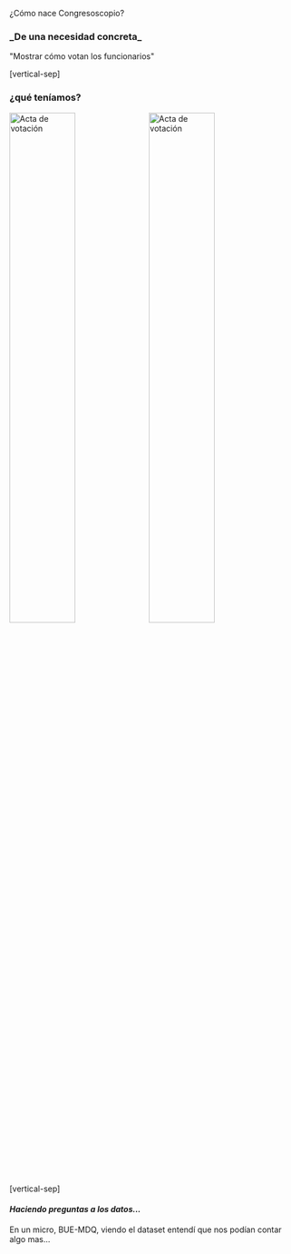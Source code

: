 
<p >¿Cómo nace Congresoscopio?</p>

<h3 class="fragment" data-autoslide="1000">_De una necesidad concreta_</h3>
<p class="fragment">"Mostrar cómo votan los funcionarios"</p>


[vertical-sep]

### ¿qué teníamos?

<img alt="Acta de votación" data-src="./images/pdf_acta_votacion.png" width="48%"> <img alt="Acta de votación" data-src="./images/spreadsheet.png" width="48%">




[vertical-sep]


#### _Haciendo preguntas a los datos..._

En un micro, BUE-MDQ, viendo el dataset entendí que nos podían contar algo mas...

